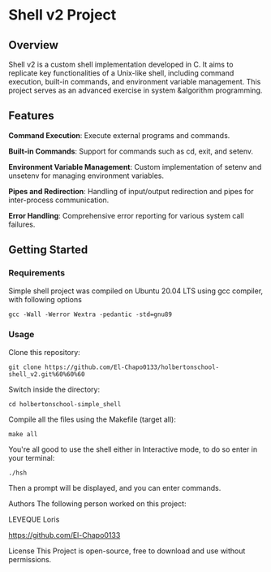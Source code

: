 # Shell v2 Project

## Overview
Shell v2 is a custom shell implementation developed in C. It aims to replicate key functionalities of a Unix-like shell, including command execution, built-in commands, and environment variable management. This project serves as an advanced exercise in system &algorithm programming.

## Features

**Command Execution**: Execute external programs and commands.

**Built-in Commands**: Support for commands such as cd, exit, and setenv.

**Environment Variable Management**: Custom implementation of setenv and unsetenv for managing environment variables.

**Pipes and Redirection**: Handling of input/output redirection and pipes for inter-process communication.

**Error Handling**: Comprehensive error reporting for various system call failures.

## Getting Started

### Requirements

Simple shell project was compiled on Ubuntu 20.04 LTS using gcc compiler, with following options
```
gcc -Wall -Werror Wextra -pedantic -std=gnu89
```

### Usage
Clone this repository: 
```
git clone https://github.com/El-Chapo0133/holbertonschool-shell_v2.git%60%60%60
```

Switch inside the directory:
```
cd holbertonschool-simple_shell
```

Compile all the files using the Makefile (target all):
```
make all
```

You're all good to use the shell either in Interactive mode, to do so enter in your terminal:
```
./hsh
```

Then a prompt will be displayed, and you can enter commands.

Authors
The following person worked on this project:

LEVEQUE Loris

  
https://github.com/El-Chapo0133

License
This Project is open-source, free to download and use without permissions.
